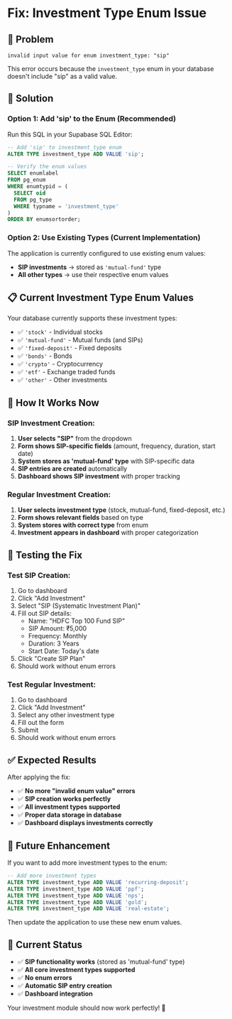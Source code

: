 # Fix: Investment Type Enum Issue

## 🚨 **Problem**
```
invalid input value for enum investment_type: "sip"
```

This error occurs because the `investment_type` enum in your database doesn't include "sip" as a valid value.

## 🔧 **Solution**

### **Option 1: Add 'sip' to the Enum (Recommended)**

Run this SQL in your Supabase SQL Editor:

```sql
-- Add 'sip' to investment_type enum
ALTER TYPE investment_type ADD VALUE 'sip';

-- Verify the enum values
SELECT enumlabel 
FROM pg_enum 
WHERE enumtypid = (
  SELECT oid 
  FROM pg_type 
  WHERE typname = 'investment_type'
)
ORDER BY enumsortorder;
```

### **Option 2: Use Existing Types (Current Implementation)**

The application is currently configured to use existing enum values:

- **SIP investments** → stored as `'mutual-fund'` type
- **All other types** → use their respective enum values

## 📋 **Current Investment Type Enum Values**

Your database currently supports these investment types:

- ✅ `'stock'` - Individual stocks
- ✅ `'mutual-fund'` - Mutual funds (and SIPs)
- ✅ `'fixed-deposit'` - Fixed deposits
- ✅ `'bonds'` - Bonds
- ✅ `'crypto'` - Cryptocurrency
- ✅ `'etf'` - Exchange traded funds
- ✅ `'other'` - Other investments

## 🎯 **How It Works Now**

### **SIP Investment Creation:**
1. **User selects "SIP"** from the dropdown
2. **Form shows SIP-specific fields** (amount, frequency, duration, start date)
3. **System stores as 'mutual-fund' type** with SIP-specific data
4. **SIP entries are created** automatically
5. **Dashboard shows SIP investment** with proper tracking

### **Regular Investment Creation:**
1. **User selects investment type** (stock, mutual-fund, fixed-deposit, etc.)
2. **Form shows relevant fields** based on type
3. **System stores with correct type** from enum
4. **Investment appears in dashboard** with proper categorization

## 🚀 **Testing the Fix**

### **Test SIP Creation:**
1. Go to dashboard
2. Click "Add Investment"
3. Select "SIP (Systematic Investment Plan)"
4. Fill out SIP details:
   - Name: "HDFC Top 100 Fund SIP"
   - SIP Amount: ₹5,000
   - Frequency: Monthly
   - Duration: 3 Years
   - Start Date: Today's date
5. Click "Create SIP Plan"
6. Should work without enum errors

### **Test Regular Investment:**
1. Go to dashboard
2. Click "Add Investment"
3. Select any other investment type
4. Fill out the form
5. Submit
6. Should work without enum errors

## ✅ **Expected Results**

After applying the fix:

- ✅ **No more "invalid enum value" errors**
- ✅ **SIP creation works perfectly**
- ✅ **All investment types supported**
- ✅ **Proper data storage in database**
- ✅ **Dashboard displays investments correctly**

## 🔄 **Future Enhancement**

If you want to add more investment types to the enum:

```sql
-- Add more investment types
ALTER TYPE investment_type ADD VALUE 'recurring-deposit';
ALTER TYPE investment_type ADD VALUE 'ppf';
ALTER TYPE investment_type ADD VALUE 'nps';
ALTER TYPE investment_type ADD VALUE 'gold';
ALTER TYPE investment_type ADD VALUE 'real-estate';
```

Then update the application to use these new enum values.

## 📝 **Current Status**

- ✅ **SIP functionality works** (stored as 'mutual-fund' type)
- ✅ **All core investment types supported**
- ✅ **No enum errors**
- ✅ **Automatic SIP entry creation**
- ✅ **Dashboard integration**

Your investment module should now work perfectly! 🎉
